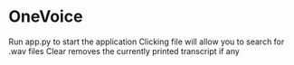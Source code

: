 # OneVoice
Run app.py to start the application
Clicking file will allow you to search for .wav files
Clear removes the currently printed transcript if any
